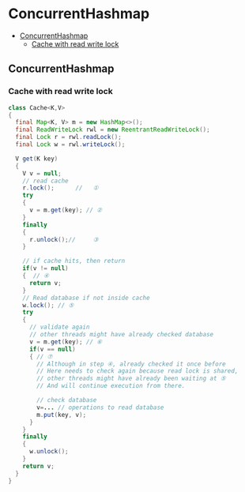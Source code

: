# ConcurrentHashmap

* [ConcurrentHashmap](concurrenthashmap.md#concurrenthashmap)
  * [Cache with read write lock](concurrenthashmap.md#cache-with-read-write-lock)

## ConcurrentHashmap

### Cache with read write lock

```java
class Cache<K,V> 
{
  final Map<K, V> m = new HashMap<>();
  final ReadWriteLock rwl = new ReentrantReadWriteLock();
  final Lock r = rwl.readLock();
  final Lock w = rwl.writeLock();

  V get(K key) 
  {
    V v = null;
    // read cache
    r.lock();      //   ①
    try 
    {
      v = m.get(key); // ②
    }
    finally
    {
      r.unlock();//     ③
    }

    // if cache hits, then return
    if(v != null) 
    {  // ④
      return v;
    }  
    // Read database if not inside cache
    w.lock(); // ⑤
    try 
    {
      // validate again
      // other threads might have already checked database
      v = m.get(key); // ⑥
      if(v == null)
      { // ⑦
        // Although in step ④, already checked it once before
        // Here needs to check again because read lock is shared, 
        // other threads might have already been waiting at ⑤
        // And will continue execution from there. 

        // check database
        v=... // operations to read database
        m.put(key, v);
      }
    } 
    finally
    {
      w.unlock();
    }
    return v; 
  }
}
```

